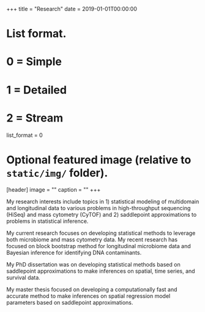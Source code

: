 +++
title = "Research"
date = 2019-01-01T00:00:00

# List format.
#   0 = Simple
#   1 = Detailed
#   2 = Stream
list_format = 0

# Optional featured image (relative to `static/img/` folder).
[header]
image = ""
caption = ""
+++

My research interests include topics in 1) statistical modeling of multidomain and longitudinal data to various problems in high-throughput sequencing (HiSeq) and mass cytometry (CyTOF) and 2) saddlepoint approximations to problems in statistical inference. 

My current research focuses on developing statistical methods to leverage both microbiome and mass cytometry data. My recent research has focused on block bootstrap method for longitudinal microbiome data and Bayesian inference for identifying DNA contaminants. 

My PhD dissertation was on developing statistical methods based on saddlepoint approximations to make inferences on spatial, time series, and survival data.

My master thesis focused on developing a computationally fast and accurate method to make inferences on spatial regression model parameters based on saddlepoint approximations.


